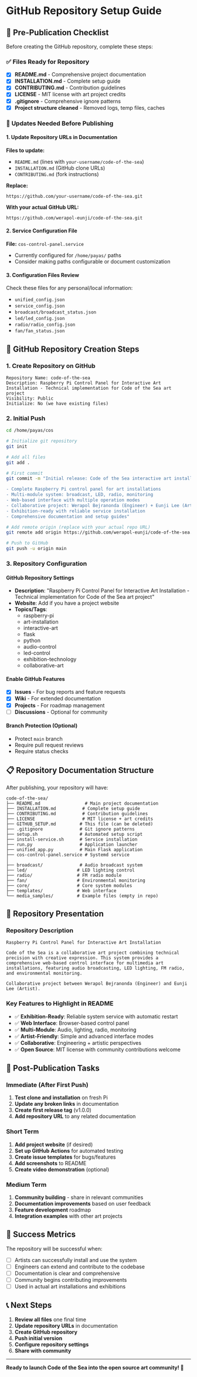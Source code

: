 # GitHub Repository Setup Guide

## 🎯 Pre-Publication Checklist

Before creating the GitHub repository, complete these steps:

### ✅ **Files Ready for Repository**
- [x] **README.md** - Comprehensive project documentation
- [x] **INSTALLATION.md** - Complete setup guide  
- [x] **CONTRIBUTING.md** - Contribution guidelines
- [x] **LICENSE** - MIT license with art project credits
- [x] **.gitignore** - Comprehensive ignore patterns
- [x] **Project structure cleaned** - Removed logs, temp files, caches

### 📝 **Updates Needed Before Publishing**

#### 1. Update Repository URLs in Documentation
**Files to update:**
- `README.md` (lines with `your-username/code-of-the-sea`)
- `INSTALLATION.md` (GitHub clone URLs)
- `CONTRIBUTING.md` (fork instructions)

**Replace:**
```
https://github.com/your-username/code-of-the-sea.git
```

**With your actual GitHub URL:**
```
https://github.com/werapol-eunji/code-of-the-sea.git
```

#### 2. Service Configuration File
**File:** `cos-control-panel.service`
- Currently configured for `/home/payas/` paths
- Consider making paths configurable or document customization

#### 3. Configuration Files Review
Check these files for any personal/local information:
- `unified_config.json`
- `service_config.json`  
- `broadcast/broadcast_status.json`
- `led/led_config.json`
- `radio/radio_config.json`
- `fan/fan_status.json`

## 🚀 GitHub Repository Creation Steps

### 1. Create Repository on GitHub
```
Repository Name: code-of-the-sea
Description: Raspberry Pi Control Panel for Interactive Art Installation - Technical implementation for Code of the Sea art project
Visibility: Public
Initialize: No (we have existing files)
```

### 2. Initial Push
```bash
cd /home/payas/cos

# Initialize git repository
git init

# Add all files
git add .

# First commit
git commit -m "Initial release: Code of the Sea interactive art installation

- Complete Raspberry Pi control panel for art installations
- Multi-module system: broadcast, LED, radio, monitoring
- Web-based interface with multiple operation modes
- Collaborative project: Werapol Bejranonda (Engineer) + Eunji Lee (Artist)
- Exhibition-ready with reliable service installation
- Comprehensive documentation and setup guides"

# Add remote origin (replace with your actual repo URL)
git remote add origin https://github.com/werapol-eunji/code-of-the-sea.git

# Push to GitHub
git push -u origin main
```

### 3. Repository Configuration

#### GitHub Repository Settings
- **Description**: "Raspberry Pi Control Panel for Interactive Art Installation - Technical implementation for Code of the Sea art project"
- **Website**: Add if you have a project website
- **Topics/Tags**: 
  - raspberry-pi
  - art-installation
  - interactive-art
  - flask
  - python
  - audio-control
  - led-control
  - exhibition-technology
  - collaborative-art

#### Enable GitHub Features
- [x] **Issues** - For bug reports and feature requests
- [x] **Wiki** - For extended documentation
- [x] **Projects** - For roadmap management
- [ ] **Discussions** - Optional for community

#### Branch Protection (Optional)
- Protect `main` branch
- Require pull request reviews
- Require status checks

## 📋 Repository Documentation Structure

After publishing, your repository will have:

```
code-of-the-sea/
├── README.md                 # Main project documentation
├── INSTALLATION.md          # Complete setup guide
├── CONTRIBUTING.md          # Contribution guidelines  
├── LICENSE                  # MIT license + art credits
├── GITHUB_SETUP.md         # This file (can be deleted)
├── .gitignore              # Git ignore patterns
├── setup.sh                # Automated setup script
├── install-service.sh      # Service installation
├── run.py                  # Application launcher
├── unified_app.py          # Main Flask application
├── cos-control-panel.service # Systemd service
│
├── broadcast/              # Audio broadcast system
├── led/                   # LED lighting control  
├── radio/                 # FM radio module
├── fan/                   # Environmental monitoring
├── core/                  # Core system modules
├── templates/             # Web interface
└── media_samples/         # Example files (empty in repo)
```

## 🎨 Repository Presentation

### Repository Description
```
Raspberry Pi Control Panel for Interactive Art Installation

Code of the Sea is a collaborative art project combining technical precision with creative expression. This system provides a comprehensive web-based control interface for multimedia art installations, featuring audio broadcasting, LED lighting, FM radio, and environmental monitoring.

Collaborative project between Werapol Bejranonda (Engineer) and Eunji Lee (Artist).
```

### Key Features to Highlight in README
- ✅ **Exhibition-Ready**: Reliable system service with automatic restart
- ✅ **Web Interface**: Browser-based control panel  
- ✅ **Multi-Module**: Audio, lighting, radio, monitoring
- ✅ **Artist-Friendly**: Simple and advanced interface modes
- ✅ **Collaborative**: Engineering + artistic perspectives
- ✅ **Open Source**: MIT license with community contributions welcome

## 🔄 Post-Publication Tasks

### Immediate (After First Push)
1. **Test clone and installation** on fresh Pi
2. **Update any broken links** in documentation
3. **Create first release tag** (v1.0.0)
4. **Add repository URL** to any related documentation

### Short Term
1. **Add project website** (if desired)
2. **Set up GitHub Actions** for automated testing
3. **Create issue templates** for bugs/features
4. **Add screenshots** to README
5. **Create video demonstration** (optional)

### Medium Term
1. **Community building** - share in relevant communities
2. **Documentation improvements** based on user feedback
3. **Feature development** roadmap
4. **Integration examples** with other art projects

## 🌟 Success Metrics

The repository will be successful when:
- [ ] Artists can successfully install and use the system
- [ ] Engineers can extend and contribute to the codebase
- [ ] Documentation is clear and comprehensive
- [ ] Community begins contributing improvements
- [ ] Used in actual art installations and exhibitions

## 📞 Next Steps

1. **Review all files** one final time
2. **Update repository URLs** in documentation
3. **Create GitHub repository** 
4. **Push initial version**
5. **Configure repository settings**
6. **Share with community**

---

**Ready to launch Code of the Sea into the open source art community! 🚀**